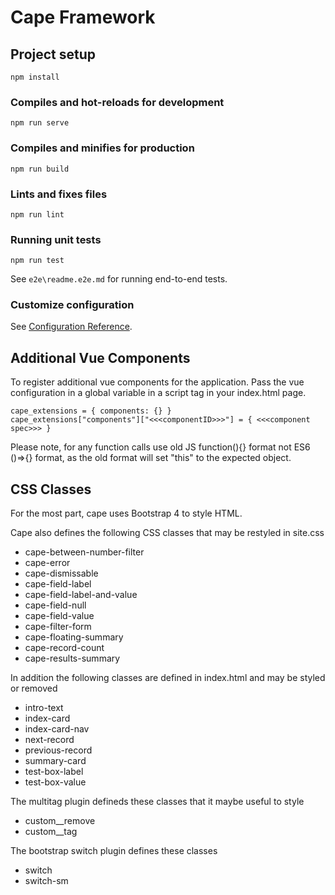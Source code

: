 # Cape Framework

## Project setup
```
npm install
```

### Compiles and hot-reloads for development
```
npm run serve
```

### Compiles and minifies for production
```
npm run build
```

### Lints and fixes files
```
npm run lint
```

### Running unit tests
```
npm run test
```
See `e2e\readme.e2e.md` for running end-to-end tests.

### Customize configuration
See [Configuration Reference](https://cli.vuejs.org/config/).

## Additional Vue Components

To register additional vue components for the application. Pass the vue configuration in
a global variable in a script tag in your index.html page.

    cape_extensions = { components: {} }
    cape_extensions["components"]["<<<componentID>>>"] = { <<<component spec>>> }

Please note, for any function calls use old JS function(){} format not ES6 ()=>{} format,
as the old format will set "this" to the expected object.

## CSS Classes

For the most part, cape uses Bootstrap 4 to style HTML.

Cape also defines the following CSS classes that may be restyled in site.css

* cape-between-number-filter 
* cape-error 
* cape-dismissable 
* cape-field-label 
* cape-field-label-and-value 
* cape-field-null 
* cape-field-value 
* cape-filter-form 
* cape-floating-summary 
* cape-record-count 
* cape-results-summary 

In addition the following classes are defined in index.html and may be styled or removed

* intro-text 
* index-card 
* index-card-nav 
* next-record 
* previous-record 
* summary-card 
* test-box-label
* test-box-value 

The multitag plugin defineds these classes that it maybe useful to style

* custom__remove 
* custom__tag 

The bootstrap switch plugin defines these classes

* switch 
* switch-sm 


